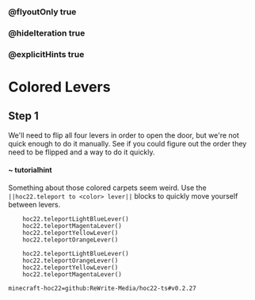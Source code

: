 ### @flyoutOnly true
### @hideIteration true
### @explicitHints true


# Colored Levers

## Step 1
We'll need to flip all four levers in order to open the door, but we're not quick enough to do it manually. See if you could figure out the order they need to be flipped and a way to do it quickly.

#### ~ tutorialhint 
Something about those colored carpets seem weird. Use the ``||hoc22.teleport to <color> lever||`` blocks to quickly move yourself between levers.

```ghost
    hoc22.teleportLightBlueLever()
    hoc22.teleportMagentaLever()
    hoc22.teleportYellowLever()
    hoc22.teleportOrangeLever()
```
```template
    hoc22.teleportLightBlueLever()
    hoc22.teleportOrangeLever()
    hoc22.teleportYellowLever()
    hoc22.teleportMagentaLever()
```

```package
minecraft-hoc22=github:ReWrite-Media/hoc22-ts#v0.2.27
```